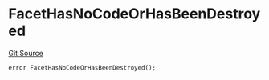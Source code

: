 # FacetHasNoCodeOrHasBeenDestroyed
[Git Source](https://github.com/thrackle-io/tron/blob/924e2b2b2b0ddb0088202a57363e91b424c36686/src/protocol/economic/ruleProcessor/RuleProcessorDiamond.sol)


```solidity
error FacetHasNoCodeOrHasBeenDestroyed();
```

